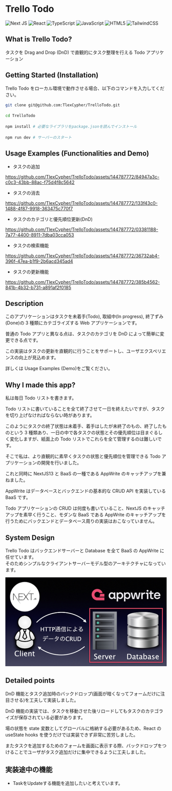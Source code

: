 # Trello Todo

![Next JS](https://img.shields.io/badge/Next-black?style=for-the-badge&logo=next.js&logoColor=white)
![React](https://img.shields.io/badge/react-%2320232a.svg?style=for-the-badge&logo=react&logoColor=%2361DAFB)
![TypeScript](https://img.shields.io/badge/typescript-%23007ACC.svg?style=for-the-badge&logo=typescript&logoColor=white)
![JavaScript](https://img.shields.io/badge/javascript-%23323330.svg?style=for-the-badge&logo=javascript&logoColor=%23F7DF1E)
![HTML5](https://img.shields.io/badge/html5-%23E34F26.svg?style=for-the-badge&logo=html5&logoColor=white)
![TailwindCSS](https://img.shields.io/badge/tailwindcss-%2338B2AC.svg?style=for-the-badge&logo=tailwind-css&logoColor=white)

## What is Trello Todo?

タスクを Drag and Drop (DnD) で直観的にタスク整理を行える Todo アプリケーション

## Getting Started (Installation)

Trello Todo をローカル環境で動作させる場合、以下のコマンドを入力してください。

```bash
git clone git@github.com:TlexCypher/TrelloTodo.git

cd TrelloTodo

npm install # 必要なライブラリをpackage.jsonを読んでインストール

npm run dev # サーバーのスタート
```

## Usage Examples (Functionalities and Demo)

- タスクの追加  


https://github.com/TlexCypher/TrelloTodo/assets/144787772/84947a3c-c0c3-43bb-88ac-f75d4f8c5642


- タスクの消去


https://github.com/TlexCypher/TrelloTodo/assets/144787772/133f43c0-1488-4f87-9918-363475c770f7



- タスクのカテゴリと優先順位更新(DnD)


https://github.com/TlexCypher/TrelloTodo/assets/144787772/03381188-7a77-4400-8911-7dba03cca053




- タスクの検索機能



https://github.com/TlexCypher/TrelloTodo/assets/144787772/36732ab4-396f-47ea-b1f9-2b6acd345ad4


- タスクの更新機能




https://github.com/TlexCypher/TrelloTodo/assets/144787772/385b4562-841b-4b32-b731-a891af2f0185








## Description

このアプリケーションはタスクを未着手(Todo), 取組中(In progress), 終了ずみ(Done)の 3 種類にカテゴライズする Web アプリケーションです。


普通の Todo アプリと異なる点は、タスクのカテゴリを DnD によって簡単に変更できる点です。

この実装はタスクの更新を直観的に行うことをサポートし、ユーザエクスペリエンスの向上が見込めます。

詳しくは Usage Examples (Demo)をご覧ください。

## Why I made this app?

私は毎日 Todo リストを書きます。

Todo リストに書いていることを全て終了させて一日を終えたいですが、タスクを切り上げなければならない時があります。

このようにタスクの終了状態は未着手、着手はしたが未終了のもの、終了したものという 3 種類あり、一日の中で各タスクの状態とその優先順位は目まぐるしく変化しますが、紙面上の Todo リストでこれらを全て管理するのは難しいです。

そこで私は、より直観的に素早くタスクの状態と優先順位を管理できる Todo アプリケーションの開発を行いました。

これと同時に NextJS13 と BaaS の一種である AppWrite のキャッチアップを兼ねました。

AppWrite はデータベースとバックエンドの基本的な CRUD API を実装している BaaS です。

Todo アプリケーションの CRUD は何度も書いていること、NextJS のキャッチアップを素早く行うこと、モダンな BaaS である AppWrite のキャッチアップを行うためにバックエンドとデータベース周りの実装はおこなっていません。

## System Design

Trello Todo はバックエンドサーバーと Database を全て BaaS の AppWrite に任せています。  
そのためシンプルなクライアントサーバーモデル型のアーキテクチャになっています。

![System Design](assets/TrelloTodo.jpg)

## Detailed points

DnD 機能とタスク追加時のバックドロップ(画面が暗くなってフォームだけに注目させる)を工夫して実装しました。

DnD 機能の実装では、タスクを移動させた後リロードしてもタスクのカテゴライズが保存されている必要があります。

場の状態を state 変数としてグローバルに格納する必要があるため、React の useState hooks を使うだけでは実装できず非常に苦労しました。

またタスクを追加するためのフォームを画面に表示する際、バックドロップをつけることでユーザがタスク追加だけに集中できるように工夫しました。


## 実装途中の機能

- TaskをUpdateする機能を追加したいと考えています。
